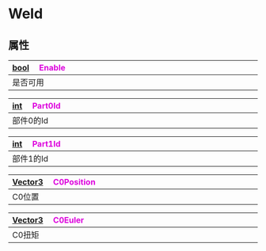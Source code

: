 # Weld

## 属性

|<div style="width:700px">[bool](/Api/DataType/Bool.md) &emsp;<font color="dd00dd">Enable</font></div>|
|:---|
|是否可用|

|<div style="width:700px">[int](/Api/DataType/Number.md) &emsp;<font color="dd00dd">Part0Id</font></div>|
|:---|
|部件0的Id|

|<div style="width:700px">[int](/Api/DataType/Number.md) &emsp;<font color="dd00dd">Part1Id</font></div>|
|:---|
|部件1的Id|

|<div style="width:700px">[Vector3](/Api/DataType/Vector3.md) &emsp;<font color="dd00dd">C0Position</font></div>|
|:---|
|C0位置|

|<div style="width:700px">[Vector3](/Api/DataType/Vector3.md) &emsp;<font color="dd00dd">C0Euler</font></div>|
|:---|
|C0扭矩|

